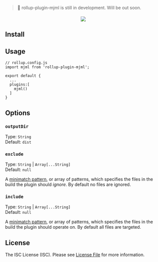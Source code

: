 > 🚧 rollup-plugin-mjml is still in development. Will be out soon.

<div class="text-xs-center" align="center" style="margin: 20px">
  <img src="https://user-images.githubusercontent.com/9211670/72424331-170b8e00-3786-11ea-9792-9168ee5aafec.png">
</div>

## Install

## Usage

```
// rollup.config.js
import mjml from 'rollup-plugin-mjml';

export default {
  ...
  plugins:[
    mjml()
  ]
}
```

## Options

### `outputDir`
Type: `String`<br>
Default: `dist`

### `exclude`

Type: `String` | `Array[...String]`<br>
Default: `null`

A [minimatch pattern](https://github.com/isaacs/minimatch), or array of patterns, which specifies the files in the build the plugin should _ignore_. By default no files are ignored.

### `include`

Type: `String` | `Array[...String]`<br>
Default: `null`

A [minimatch pattern](https://github.com/isaacs/minimatch), or array of patterns, which specifies the files in the build the plugin should operate on. By default all files are targeted.


## License

The ISC License (ISC). Please see [License File](https://github.com/daankauwenberg/rollup-plugin-mjml/license) for more information.